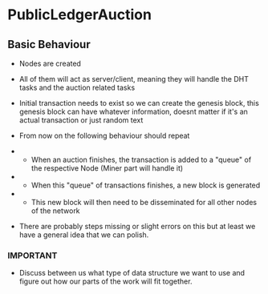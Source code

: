 # PublicLedgerAuction

## Basic Behaviour

- Nodes are created
- All of them will act as server/client, meaning they will handle the DHT tasks and the auction related tasks
- Initial transaction needs to exist so we can create the genesis block, this genesis block can have whatever information, doesnt matter if it's an actual transaction or just random text
- From now on the following behaviour should repeat
- - When an auction finishes, the transaction is added to a "queue" of the respective Node (Miner part will handle it)
- - When this "queue" of transactions finishes, a new block is generated
- - This new block will then need to be disseminated for all other nodes of the network

- There are probably steps missing or slight errors on this but at least we have a general idea that we can polish. 


### IMPORTANT
- Discuss between us what type of data structure we want to use and figure out how our parts of the work will fit together.